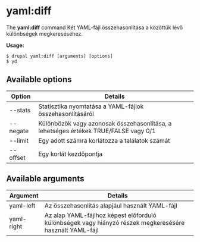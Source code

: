 # yaml:diff
The **yaml:diff** command Két YAML-fájl összehasonlítása a közöttük lévő különbségek megkereséséhez.

**Usage:**
```
$ drupal yaml:diff [arguments] [options] 
$ yd  
```

## Available options
Option | Details
-------|-------------
--stats | Statisztika nyomtatása a YAML-fájlok összehasonlításáról
--negate | Különbözők vagy azonosak összehasonlítása, a lehetséges értékek TRUE/FALSE vagy 0/1
--limit | Egy adott számra korlátozza a találatok számát
--offset | Egy korlát kezdőpontja

## Available arguments
Argument | Details
---------|-------------
yaml-left | Az összehasonlítás alapjául használt YAML-fájl
yaml-right | Az alap YAML-fájlhoz képest előforduló különbségek vagy hiányzó részek megkeresésére használt YAML-fájl
